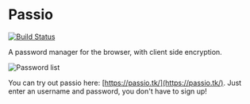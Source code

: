# Passio

[![Build Status](https://travis-ci.org/frececroka/passio.png?branch=master)](https://travis-ci.org/frececroka/passio)

A password manager for the browser, with client side encryption.

![Password list](http://i.imgur.com/asct6s4.png?2)

You can try out passio here: [https://passio.tk/](https://passio.tk/). Just enter an username and password, you don't have to sign up!

